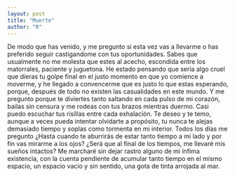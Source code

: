 ```yaml
---
layout: post
title: "Muerte"
author: "R"
---
```


De modo que has venido, y  me pregunto si esta vez vas a llevarme o has preferido seguir castigandome con tus oportunidades.
Sabes que usualmente no me molesta que estes al acecho, escondida entre los matorrales, paciente y juguetona.
He estado pensando que sería algo cruel que dieras tu golpe final en el justo momento en que yo comience a moverme, y he llegado a convencerme que es justo lo que estas esperando, porque, después de todo no existen las casualidades en este mundo.
Y me pregunto porque te diviertes tanto saltando en cada pulso de mi corazón, bailas sin censura y me rodeas con tus brazos mientras duermo. Casi puedo escuchar tus risillas entre cada exhalación.
Te deseo y te temo, aunque a veces pueda intentar olvidarte a propósito, tu nunca te alejas demasiado tiempo y soplas como tormenta en mi interior. Todos los días me pregunto ¿Hasta cuando te aburrirás de estar tanto tiempo a mi lado y por fin vas mirarme a los ojos? 
¿Será que al final de los tiempos, me llevaré mis sueños intactos? Me marcharé sin dejar rastro alguno de mi ínfima existencia, con la cuenta pendiente de acumular tanto tiempo en el mismo espacio, un espacio vacío y sin sentido, una gota de tinta arrojada al mar.